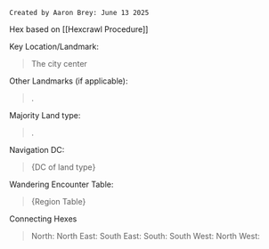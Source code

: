 ```
Created by Aaron Brey: June 13 2025
```
Hex based on [[Hexcrawl Procedure]]

Key Location/Landmark:
> The city center

Other Landmarks (if applicable):
> .

Majority Land type: 
>.

Navigation DC:
>{DC of land type}

Wandering Encounter Table: 
>{Region Table}

Connecting Hexes
>North:
>North East:
>South East:
>South:
>South West:
>North West:
